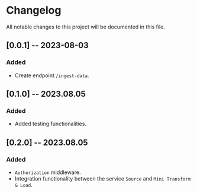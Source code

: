 # Changelog

All notable changes to this project will be documented in this file.


## [0.0.1] -- 2023-08-03

### Added

- Create endpoint `/ingest-data`.


## [0.1.0] -- 2023.08.05

### Added

- Added testing functionalities.

## [0.2.0] -- 2023.08.05

### Added

- `Authorization` middleware.
- Integration functionality between the service `Source` and `Mini Transform & Load`.

